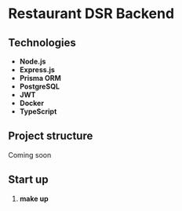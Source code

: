 # Restaurant DSR Backend

## Technologies

- **Node.js**
- **Express.js**
- **Prisma ORM**
- **PostgreSQL**
- **JWT**
- **Docker**
- **TypeScript**

## Project structure

Coming soon

## Start up

1) **make up**